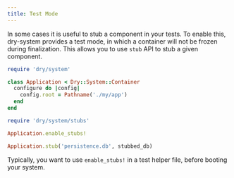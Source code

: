```yaml
---
title: Test Mode
---
```


In some cases it is useful to stub a component in your tests. To enable this, dry-system provides a test mode,
in which a container will not be frozen during finalization. This allows you to use `stub` API to stub a given component.

``` ruby
require 'dry/system'

class Application < Dry::System::Container
  configure do |config|
    config.root = Pathname('./my/app')
  end
end

require 'dry/system/stubs'

Application.enable_stubs!

Application.stub('persistence.db', stubbed_db)
```

Typically, you want to use `enable_stubs!` in a test helper file, before booting your system.
